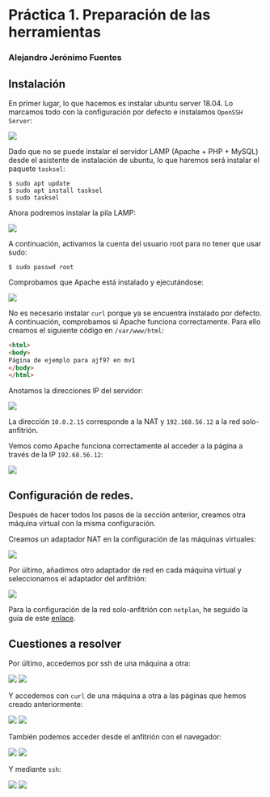 # Práctica 1. Preparación de las herramientas

### Alejandro Jerónimo Fuentes

## Instalación

En primer lugar, lo que hacemos es instalar ubuntu server 18.04. Lo marcamos todo con la configuración por defecto e instalamos `OpenSSH Server`:

![](images/Anotación&#32;2020-02-18&#32;175321.png)

Dado que no se puede instalar el servidor LAMP (Apache + PHP + MySQL) desde el asistente de instalación de ubuntu, lo que haremos será instalar el paquete `tasksel`:

```shell
$ sudo apt update
$ sudo apt install tasksel
$ sudo tasksel
```

Ahora podremos instalar la pila LAMP:

![](images/Anotación&#32;2020-02-18&#32;183443.png)

A continuación, activamos la cuenta del usuario root para no tener que usar sudo:

```shell
$ sudo passwd root
```

Comprobamos que Apache está instalado y ejecutándose:

![](images/Anotación&#32;2020-03-09&#32;185254.png)

No es necesario instalar `curl` porque ya se encuentra instalado por defecto. A continuación, comprobamos si Apache funciona correctamente. Para ello creamos el siguiente código en `/var/www/html`:

```html
<html>
<body>
Página de ejemplo para ajf97 en mv1
</body>
</html>
```

Anotamos la direcciones IP del servidor:

![](images/Anotación&#32;2020-03-09&#32;184920.png)

La dirección `10.0.2.15` corresponde a la NAT y `192.168.56.12` a la red solo-anfitrión.

Vemos como Apache funciona correctamente al acceder a la página a través de la IP `192.68.56.12`:

![](images/Anotación&#32;2020-03-09&#32;185131.png)


## Configuración de redes.

Después de hacer todos los pasos de la sección anterior, creamos otra máquina virtual con la misma configuración.

Creamos un adaptador NAT en la configuración de las máquinas virtuales:

![](images/Anotación&#32;2020-03-09&#32;183644.png)

Por último, añadimos otro adaptador de red en cada máquina virtual y seleccionamos el adaptador del anfitrión:

![](images/Anotación&#32;2020-03-09&#32;163234.png)

Para la configuración de la red solo-anfitrión con `netplan`, he seguido la guía de este [enlace](https://askubuntu.com/questions/293816/in-virtualbox-how-do-i-set-up-host-only-virtual-machines-that-can-access-the-in/1013467#1013467).


## Cuestiones a resolver

Por último, accedemos por ssh de una máquina a otra:

![](images/Anotación&#32;2020-03-09&#32;185427.png)
![](images/Anotación&#32;2020-03-09&#32;185526.png)

Y accedemos con `curl` de una máquina a otra a las páginas que hemos creado anteriormente:

![](images/Anotación&#32;2020-03-09&#32;185843.png)
![](images/Anotación&#32;2020-03-09&#32;185857.png)

También podemos acceder desde el anfitrión con el navegador:

![](images/Anotación&#32;2020-03-09&#32;171154.png)
![](images/Anotación&#32;2020-03-09&#32;171131.png)

Y mediante `ssh`:

![](images/Anotación&#32;2020-03-09&#32;190018.png)
![](images/Anotación&#32;2020-03-09&#32;190058.png)